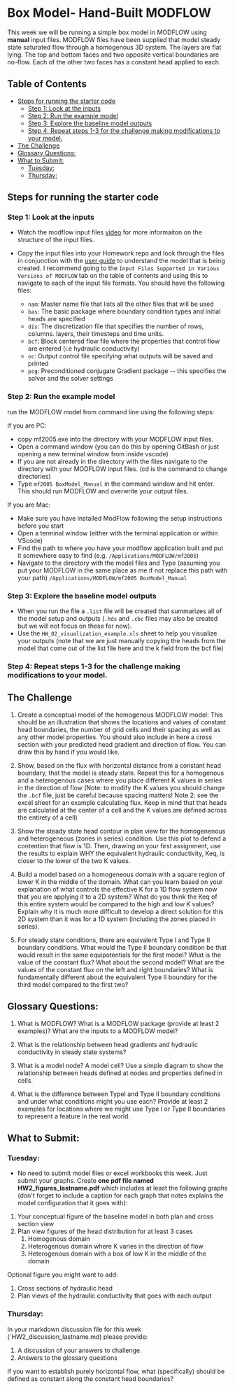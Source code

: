 # Box Model- Hand-Built MODFLOW <!-- omit in toc -->

This week we will be running a simple box model in MODFLOW using **manual** input files. MODFLOW files have been supplied that model steady state saturated flow through a homogenous 3D system.  The layers are flat lying.  The top and bottom faces and two opposite vertical boundaries are no-flow.  Each of the other two faces has a constant head applied to each.

## Table of Contents <!-- omit in toc -->
- [Steps for running the starter code](#steps-for-running-the-starter-code)
  - [Step 1: Look at the inputs](#step-1-look-at-the-inputs)
  - [Step 2: Run the example model](#step-2-run-the-example-model)
  - [Step 3: Explore the baseline model outputs](#step-3-explore-the-baseline-model-outputs)
  - [Step 4: Repeat steps 1-3 for the challenge making modifications to your model.](#step-4-repeat-steps-1-3-for-the-challenge-making-modifications-to-your-model)
- [The Challenge](#the-challenge)
- [Glossary Questions:](#glossary-questions)
- [What to Submit:](#what-to-submit)
  - [Tuesday:](#tuesday)
  - [Thursday:](#thursday)


## Steps for running the starter code
### Step 1: Look at the inputs 
- Watch the modflow input files [video](https://arizona.hosted.panopto.com/Panopto/Pages/Viewer.aspx?id=5ea4fab8-9068-4d14-8fbe-ae2800f2924c) for more informaiton on the structure of the input files. 

- Copy the input files into your Homework repo and look through the files in conjunction with the  [user guide](https://water.usgs.gov/ogw/modflow/MODFLOW-2005-Guide/) to understand the model that is being created. I recommend going to the `Input Files Supported in Various Versions of MODFLOW` tab on the table of contents and using this to navigate to each of the input file formats. 
You should have the following files: 
  - `nam`: Master name file that lists all the other files that will be used
  - `bas`: The basic package where boundary condition types and initial heads are specified
  - `dis`: The discretization file that specifies the number of rows, columns. layers, their timesteps and time units.
  - `bcf`: Block centered flow file where the properties that control flow are entered (i.e hydraulic conductivity)
  - `oc`: Output control file specifying what outputs will be saved and printed
  - `pcg`: Preconditioned conjugate Gradient package -- this specifies the solver and the solver settings

### Step 2: Run the example model 
 run the MODFLOW model from command line using the following steps:

If you are PC: 
 - copy mf2005.exe into the directory with your MODFLOW input files.
 - Open a command window (you can do this by opening GitBash or just opening a new terminal window from inside vscode) 
 - If you are not already in the directory with the files navigate to the directory with your MODFLOW input files.  (cd is the command to change directories)
- Type `mf2005 BoxModel_Manual` in the command window and hit enter.  This should run MODFLOW and overwrite your output files.

If you are Mac: 
  - Make sure you have installed ModFlow following the setup instructions before you start 
  - Open a terminal window (either with the terminal application or within VScode)
  - Find the path to where you have your modflow application built and put it somewhere easy to find (e.g. `/Applications/MODFLOW/mf2005`)
  - Navigate to the directory with the model files and Type (assuming you put your MODFLOW in the same place as me if not replace this path with your path) `/Applications/MODFLOW/mf2005 BoxModel_Manual`

### Step 3: Explore the baseline model outputs
- When you run the file a `.list` file will be created that summarizes all of the model setup and outputs (`.hds` and `.cbc` files may also be created but we will not focus on these for now). 
- Use the `HW_02_visualization_example.xls` sheet to help you visualize your outputs (note that we are just manually copying the heads from the model that come out of the list file here and the k field from the bcf file)

### Step 4: Repeat steps 1-3 for the challenge making modifications to your model. 


## The Challenge 
1. Create a conceptual model of the homogenous MODFLOW model: This should be an illustration that shows the locations and values of constant head boundaries, the number of grid cells and their spacing as well as any other model properties. You should also include in here a cross section with your predicted head gradient and direction of flow.  You can draw this by hand if you would like. 

2. Show, based on the flux with horizontal distance from a constant head boundary, that the model is steady state.  Repeat this for a homogenous and a heterogenous cases where you place different K values in series in the direction of flow (Note: to modify the K values you should change the `.bcf` file, just be careful because spacing matters!  Note 2: see the excel sheet for an example calculating flux. Keep in mind that that heads are calculated at the center of a cell and the K values are defined across the entirety of a cell)

3. Show the steady state head contour in plan view for the homogenenous and heterogeneous (zones in series) condition.  Use this plot to defend a contention that flow is 1D.  Then, drawing on your first assignment, use the results to explain WHY the equivalent hydraulic conductivity, Keq, is closer to the lower of the two K values.

4. Build a model based on a homogeneous domain with a square region of lower K in the middle of the domain.  What can you learn based on your explanation of what controls the effective K for a 1D flow system now that you are applying it to a 2D system?  What do you think the Keq of this entire system would be compared to the high and low K values?  Explain why it is much more difficult to develop a direct solution for this 2D system than it was for a 1D system (including the zones placed in series). 
   
5. For steady state conditions, there are equivalent Type I and Type II boundary conditions.  What would the Type II boundary condition be that would result in the same equipotentials for the first model?  What is the value of the constant flux?  What about the second model?  What are the values of the constant flux on the left and right boundaries?  What is fundamentally different about the equivalent Type II boundary for the third model compared to the first two? 

## Glossary Questions:
1. What is MODFLOW?  What is a MODFLOW package (provide at least 2 examples)?  What are the inputs to a MODFLOW model?
   
2. What is the relationship between head gradients and hydraulic conductivity in steady state systems? 

3. What is a model node?  A model cell?  Use a simple diagram to show the relationship between heads defined at nodes and properties defined in cells.
   
4. What is the difference between TypeI and Type II boundary conditions and under what conditions might you use each? Provide at least 2 examples for locations where we might use Type I or Type II boundaries to represent a feature in the real world. 


## What to Submit: 
###  Tuesday: 
- No need to submit model files or excel workbooks this week. Just submit your graphs. Create **one pdf file named HW2_figures_lastname.pdf** which includes at least the following graphs (don't forget to include a caption for each graph that notes explains the model configuration that it goes with):
1. Your conceptual figure of the baseline model in both plan and cross section view
2. Plan view figures of the head distribution for at least 3 cases 
   1. Homogenous domain 
   2. Heterogenous domain where K varies in the direction of flow
   3. Heterogenous domain with a box of low K in the middle of the domain 

Optional figure you might want to add: 
1. Cross sections of hydraulic head 
2. Plan views of the hydraulic conductivity that goes with each output

### Thursday: 
In your markdown discussion file for this week (`HW2_discussion_lastname.md) please provide:
1) A discussion of your answers to challenge. 
2) Answers to the glossary questions


If you want to establish purely horizontal flow, what (specifically) should be defined as constant along the constant head boundaries?



